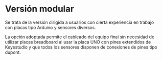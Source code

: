# Versión modular

Se trata de la versión dirigida a usuarios con cierta experiencia en trabajo con placas tipo Arduino y sensores diversos. 

La opción adoptada permite el cableado del equipo final sin necesidad de utilizar placas breadboard al usar la placa UNO con pines extendidos de Keyestudio y que todos los sensores disponen de conexiones de pines tipo dupont.
